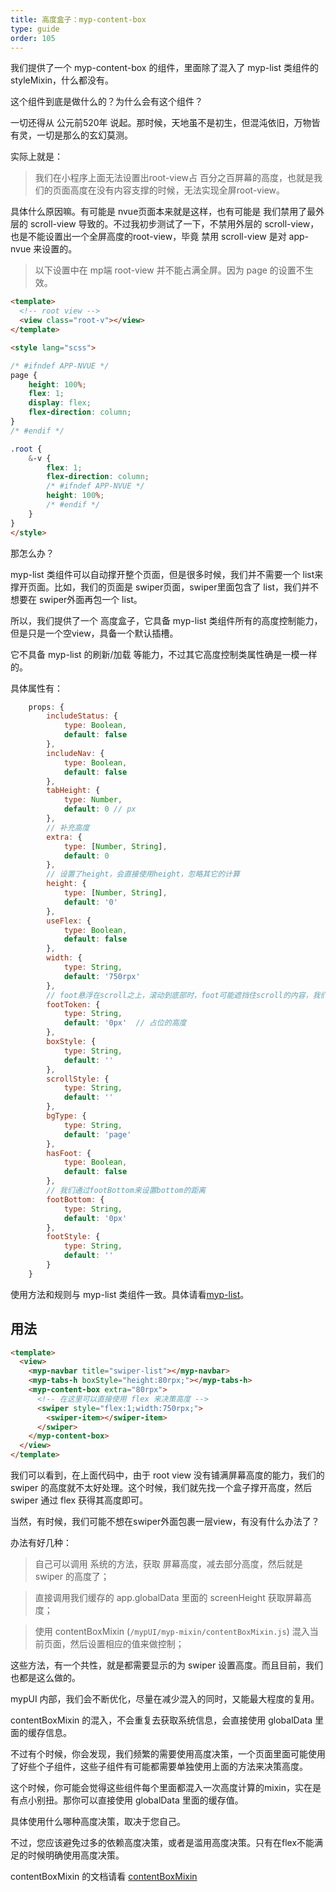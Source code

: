 ```yaml
---
title: 高度盒子：myp-content-box
type: guide
order: 105
---
```


我们提供了一个 myp-content-box 的组件，里面除了混入了 myp-list 类组件的 styleMixin，什么都没有。

这个组件到底是做什么的？为什么会有这个组件？

一切还得从 公元前520年 说起。那时候，天地虽不是初生，但混沌依旧，万物皆有灵，一切是那么的玄幻莫测。

实际上就是：

> 我们在小程序上面无法设置出root-view占 百分之百屏幕的高度，也就是我们的页面高度在没有内容支撑的时候，无法实现全屏root-view。

具体什么原因嘛。有可能是 nvue页面本来就是这样，也有可能是 我们禁用了最外层的 scroll-view 导致的。不过我初步测试了一下，不禁用外层的 scroll-view， 也是不能设置出一个全屏高度的root-view，毕竟 禁用 scroll-view 是对 app-nvue 来设置的。

> 以下设置中在 mp端 root-view 并不能占满全屏。因为 page 的设置不生效。

```html
<template>
  <!-- root view -->
  <view class="root-v"></view>
</template>

<style lang="scss">

/* #ifndef APP-NVUE */
page {
	height: 100%;
	flex: 1;
	display: flex;
	flex-direction: column;
}
/* #endif */

.root {
	&-v {
		flex: 1;
		flex-direction: column;
		/* #ifndef APP-NVUE */
		height: 100%;
		/* #endif */
	}
}
</style>
```

那怎么办？

myp-list 类组件可以自动撑开整个页面，但是很多时候，我们并不需要一个 list来撑开页面。比如，我们的页面是 swiper页面，swiper里面包含了 list，我们并不想要在 swiper外面再包一个 list。

所以，我们提供了一个 高度盒子，它具备 myp-list 类组件所有的高度控制能力，但是只是一个空view，具备一个默认插槽。

它不具备 myp-list 的刷新/加载 等能力，不过其它高度控制类属性确是一模一样的。

具体属性有：

```js
	props: {
		includeStatus: {
			type: Boolean,
			default: false
		},
		includeNav: {
			type: Boolean,
			default: false
		},
		tabHeight: {
			type: Number,
			default: 0 // px
		},
		// 补充高度
		extra: {
			type: [Number, String],
			default: 0
		},
		// 设置了height，会直接使用height，忽略其它的计算
		height: {
			type: [Number, String],
			default: '0'
		},
		useFlex: {
			type: Boolean,
			default: false
		},
		width: {
			type: String,
			default: '750rpx'
		},
		// foot悬浮在scroll之上，滚动到底部时，foot可能遮挡住scroll的内容，我们给scroll加一个底部空白高度
		footToken: {
			type: String,
			default: '0px'  // 占位的高度
		},
		boxStyle: {
			type: String,
			default: ''
		},
		scrollStyle: {
			type: String,
			default: ''
		},
		bgType: {
			type: String,
			default: 'page'
		},
		hasFoot: {
			type: Boolean,
			default: false
		},
		// 我们通过footBottom来设置bottom的距离
		footBottom: {
			type: String,
			default: '0px'
		},
		footStyle: {
			type: String,
			default: ''
		}
	}
```

使用方法和规则与 myp-list 类组件一致。具体请看[myp-list](/doc/guide/myp-list.html)。

## 用法

```html
<template>
  <view>
    <myp-navbar title="swiper-list"></myp-navbar>
    <myp-tabs-h boxStyle="height:80rpx;"></myp-tabs-h>
    <myp-content-box extra="80rpx">
      <!-- 在这里可以直接使用 flex 来决策高度 -->
      <swiper style="flex:1;width:750rpx;">
        <swiper-item></swiper-item>
      </swiper>
    </myp-content-box>
  </view>
</template>
```

我们可以看到，在上面代码中，由于 root view 没有铺满屏幕高度的能力，我们的 swiper 的高度就不太好处理。这个时候，我们就先找一个盒子撑开高度，然后 swiper 通过 flex 获得其高度即可。

当然，有时候，我们可能不想在swiper外面包裹一层view，有没有什么办法了？

办法有好几种：

> 自己可以调用 系统的方法，获取 屏幕高度，减去部分高度，然后就是 swiper 的高度了；

> 直接调用我们缓存的 app.globalData 里面的 screenHeight 获取屏幕高度；

> 使用 contentBoxMixin (`/mypUI/myp-mixin/contentBoxMixin.js`) 混入当前页面，然后设置相应的值来做控制；

这些方法，有一个共性，就是都需要显示的为 swiper 设置高度。而且目前，我们也都是这么做的。

mypUI 内部，我们会不断优化，尽量在减少混入的同时，又能最大程度的复用。

contentBoxMixin 的混入，不会重复去获取系统信息，会直接使用 globalData 里面的缓存信息。

不过有个时候，你会发现，我们频繁的需要使用高度决策，一个页面里面可能使用了好些个子组件，这些子组件有可能都需要单独使用上面的方法来决策高度。

这个时候，你可能会觉得这些组件每个里面都混入一次高度计算的mixin，实在是有点小别扭。那你可以直接使用 globalData 里面的缓存值。

具体使用什么哪种高度决策，取决于您自己。

不过，您应该避免过多的依赖高度决策，或者是滥用高度决策。只有在flex不能满足的时候明确使用高度决策。

contentBoxMixin 的文档请看 [contentBoxMixin](/doc/guide/contentBoxMixin.html)
